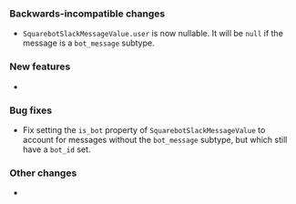 <!-- Delete the sections that don't apply -->

### Backwards-incompatible changes

- `SquarebotSlackMessageValue.user` is now nullable. It will be `null` if the message is a `bot_message` subtype.

### New features

-

### Bug fixes

- Fix setting the `is_bot` property of `SquarebotSlackMessageValue` to account for messages without the `bot_message` subtype, but which still have a `bot_id` set.

### Other changes

-
